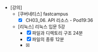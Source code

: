 - [강의]
	- [쿠버네티스] fastcampus
		- [x] CH03_06. API 리소스 - Pod19:36
	- [리눅스] 리눅스 입문 5강
		- [x] 파일과 디렉토리 구조 24분
		- [x] 파일의 종류 12분
		- [x] 
<!--stackedit_data:
eyJoaXN0b3J5IjpbOTMwMzI5NDc1LC0xOTUxMDI3MDM0XX0=
-->